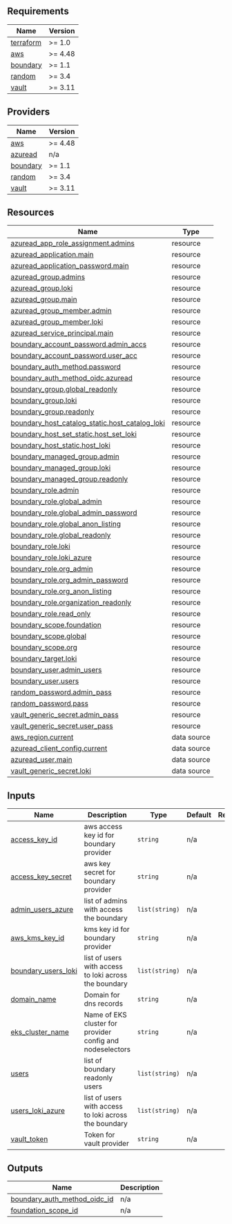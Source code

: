 <!-- BEGIN_TF_DOCS -->
## Requirements

| Name | Version |
|------|---------|
| <a name="requirement_terraform"></a> [terraform](#requirement\_terraform) | >= 1.0 |
| <a name="requirement_aws"></a> [aws](#requirement\_aws) | >= 4.48 |
| <a name="requirement_boundary"></a> [boundary](#requirement\_boundary) | >= 1.1 |
| <a name="requirement_random"></a> [random](#requirement\_random) | >= 3.4 |
| <a name="requirement_vault"></a> [vault](#requirement\_vault) | >= 3.11 |

## Providers

| Name | Version |
|------|---------|
| <a name="provider_aws"></a> [aws](#provider\_aws) | >= 4.48 |
| <a name="provider_azuread"></a> [azuread](#provider\_azuread) | n/a |
| <a name="provider_boundary"></a> [boundary](#provider\_boundary) | >= 1.1 |
| <a name="provider_random"></a> [random](#provider\_random) | >= 3.4 |
| <a name="provider_vault"></a> [vault](#provider\_vault) | >= 3.11 |

## Resources

| Name | Type |
|------|------|
| [azuread_app_role_assignment.admins](https://registry.terraform.io/providers/hashicorp/azuread/latest/docs/resources/app_role_assignment) | resource |
| [azuread_application.main](https://registry.terraform.io/providers/hashicorp/azuread/latest/docs/resources/application) | resource |
| [azuread_application_password.main](https://registry.terraform.io/providers/hashicorp/azuread/latest/docs/resources/application_password) | resource |
| [azuread_group.admins](https://registry.terraform.io/providers/hashicorp/azuread/latest/docs/resources/group) | resource |
| [azuread_group.loki](https://registry.terraform.io/providers/hashicorp/azuread/latest/docs/resources/group) | resource |
| [azuread_group.main](https://registry.terraform.io/providers/hashicorp/azuread/latest/docs/resources/group) | resource |
| [azuread_group_member.admin](https://registry.terraform.io/providers/hashicorp/azuread/latest/docs/resources/group_member) | resource |
| [azuread_group_member.loki](https://registry.terraform.io/providers/hashicorp/azuread/latest/docs/resources/group_member) | resource |
| [azuread_service_principal.main](https://registry.terraform.io/providers/hashicorp/azuread/latest/docs/resources/service_principal) | resource |
| [boundary_account_password.admin_accs](https://registry.terraform.io/providers/hashicorp/boundary/latest/docs/resources/account_password) | resource |
| [boundary_account_password.user_acc](https://registry.terraform.io/providers/hashicorp/boundary/latest/docs/resources/account_password) | resource |
| [boundary_auth_method.password](https://registry.terraform.io/providers/hashicorp/boundary/latest/docs/resources/auth_method) | resource |
| [boundary_auth_method_oidc.azuread](https://registry.terraform.io/providers/hashicorp/boundary/latest/docs/resources/auth_method_oidc) | resource |
| [boundary_group.global_readonly](https://registry.terraform.io/providers/hashicorp/boundary/latest/docs/resources/group) | resource |
| [boundary_group.loki](https://registry.terraform.io/providers/hashicorp/boundary/latest/docs/resources/group) | resource |
| [boundary_group.readonly](https://registry.terraform.io/providers/hashicorp/boundary/latest/docs/resources/group) | resource |
| [boundary_host_catalog_static.host_catalog_loki](https://registry.terraform.io/providers/hashicorp/boundary/latest/docs/resources/host_catalog_static) | resource |
| [boundary_host_set_static.host_set_loki](https://registry.terraform.io/providers/hashicorp/boundary/latest/docs/resources/host_set_static) | resource |
| [boundary_host_static.host_loki](https://registry.terraform.io/providers/hashicorp/boundary/latest/docs/resources/host_static) | resource |
| [boundary_managed_group.admin](https://registry.terraform.io/providers/hashicorp/boundary/latest/docs/resources/managed_group) | resource |
| [boundary_managed_group.loki](https://registry.terraform.io/providers/hashicorp/boundary/latest/docs/resources/managed_group) | resource |
| [boundary_managed_group.readonly](https://registry.terraform.io/providers/hashicorp/boundary/latest/docs/resources/managed_group) | resource |
| [boundary_role.admin](https://registry.terraform.io/providers/hashicorp/boundary/latest/docs/resources/role) | resource |
| [boundary_role.global_admin](https://registry.terraform.io/providers/hashicorp/boundary/latest/docs/resources/role) | resource |
| [boundary_role.global_admin_password](https://registry.terraform.io/providers/hashicorp/boundary/latest/docs/resources/role) | resource |
| [boundary_role.global_anon_listing](https://registry.terraform.io/providers/hashicorp/boundary/latest/docs/resources/role) | resource |
| [boundary_role.global_readonly](https://registry.terraform.io/providers/hashicorp/boundary/latest/docs/resources/role) | resource |
| [boundary_role.loki](https://registry.terraform.io/providers/hashicorp/boundary/latest/docs/resources/role) | resource |
| [boundary_role.loki_azure](https://registry.terraform.io/providers/hashicorp/boundary/latest/docs/resources/role) | resource |
| [boundary_role.org_admin](https://registry.terraform.io/providers/hashicorp/boundary/latest/docs/resources/role) | resource |
| [boundary_role.org_admin_password](https://registry.terraform.io/providers/hashicorp/boundary/latest/docs/resources/role) | resource |
| [boundary_role.org_anon_listing](https://registry.terraform.io/providers/hashicorp/boundary/latest/docs/resources/role) | resource |
| [boundary_role.organization_readonly](https://registry.terraform.io/providers/hashicorp/boundary/latest/docs/resources/role) | resource |
| [boundary_role.read_only](https://registry.terraform.io/providers/hashicorp/boundary/latest/docs/resources/role) | resource |
| [boundary_scope.foundation](https://registry.terraform.io/providers/hashicorp/boundary/latest/docs/resources/scope) | resource |
| [boundary_scope.global](https://registry.terraform.io/providers/hashicorp/boundary/latest/docs/resources/scope) | resource |
| [boundary_scope.org](https://registry.terraform.io/providers/hashicorp/boundary/latest/docs/resources/scope) | resource |
| [boundary_target.loki](https://registry.terraform.io/providers/hashicorp/boundary/latest/docs/resources/target) | resource |
| [boundary_user.admin_users](https://registry.terraform.io/providers/hashicorp/boundary/latest/docs/resources/user) | resource |
| [boundary_user.users](https://registry.terraform.io/providers/hashicorp/boundary/latest/docs/resources/user) | resource |
| [random_password.admin_pass](https://registry.terraform.io/providers/hashicorp/random/latest/docs/resources/password) | resource |
| [random_password.pass](https://registry.terraform.io/providers/hashicorp/random/latest/docs/resources/password) | resource |
| [vault_generic_secret.admin_pass](https://registry.terraform.io/providers/hashicorp/vault/latest/docs/resources/generic_secret) | resource |
| [vault_generic_secret.user_pass](https://registry.terraform.io/providers/hashicorp/vault/latest/docs/resources/generic_secret) | resource |
| [aws_region.current](https://registry.terraform.io/providers/hashicorp/aws/latest/docs/data-sources/region) | data source |
| [azuread_client_config.current](https://registry.terraform.io/providers/hashicorp/azuread/latest/docs/data-sources/client_config) | data source |
| [azuread_user.main](https://registry.terraform.io/providers/hashicorp/azuread/latest/docs/data-sources/user) | data source |
| [vault_generic_secret.loki](https://registry.terraform.io/providers/hashicorp/vault/latest/docs/data-sources/generic_secret) | data source |

## Inputs

| Name | Description | Type | Default | Required |
|------|-------------|------|---------|:--------:|
| <a name="input_access_key_id"></a> [access\_key\_id](#input\_access\_key\_id) | aws access key id for boundary provider | `string` | n/a | yes |
| <a name="input_access_key_secret"></a> [access\_key\_secret](#input\_access\_key\_secret) | aws key secret for boundary provider | `string` | n/a | yes |
| <a name="input_admin_users_azure"></a> [admin\_users\_azure](#input\_admin\_users\_azure) | list of admins with access the boundary | `list(string)` | n/a | yes |
| <a name="input_aws_kms_key_id"></a> [aws\_kms\_key\_id](#input\_aws\_kms\_key\_id) | kms key id for boundary provider | `string` | n/a | yes |
| <a name="input_boundary_users_loki"></a> [boundary\_users\_loki](#input\_boundary\_users\_loki) | list of users with access to loki across the boundary | `list(string)` | n/a | yes |
| <a name="input_domain_name"></a> [domain\_name](#input\_domain\_name) | Domain for dns records | `string` | n/a | yes |
| <a name="input_eks_cluster_name"></a> [eks\_cluster\_name](#input\_eks\_cluster\_name) | Name of EKS cluster for provider config and nodeselectors | `string` | n/a | yes |
| <a name="input_users"></a> [users](#input\_users) | list of boundary readonly users | `list(string)` | n/a | yes |
| <a name="input_users_loki_azure"></a> [users\_loki\_azure](#input\_users\_loki\_azure) | list of users with access to loki across the boundary | `list(string)` | n/a | yes |
| <a name="input_vault_token"></a> [vault\_token](#input\_vault\_token) | Token for vault provider | `string` | n/a | yes |

## Outputs

| Name | Description |
|------|-------------|
| <a name="output_boundary_auth_method_oidc_id"></a> [boundary\_auth\_method\_oidc\_id](#output\_boundary\_auth\_method\_oidc\_id) | n/a |
| <a name="output_foundation_scope_id"></a> [foundation\_scope\_id](#output\_foundation\_scope\_id) | n/a |
<!-- END_TF_DOCS -->